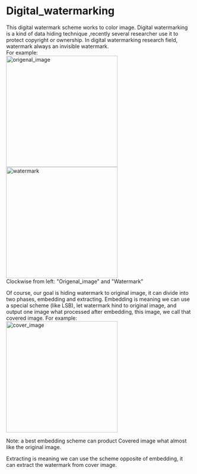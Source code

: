 # Digital_watermarking
This digital watermark scheme works to color image.
Digital watermarking is a kind of data hiding technique ,recently several researcher use it to protect copyright or ownership.
In digital watermarking research field, watermark always an invisible watermark.  
For example:  
 <img src="https://github.com/parkmftsai/Digital_watermarking/blob/master/watermarking/origenal_image/OMG_Goldhill_RGB_n.bmp" width = "300" height = "300" alt="origenal_image" align=left />
  <img src="https://github.com/parkmftsai/digital_watermarking/blob/master/watermarking/kuas.jpg" width = "300" height = "300" alt="watermark" align=center/>  
  Clockwise from  left: "Origenal_image" and "Watermark"

Of course, our goal is hiding watermark to original image, it can divide into two phases, embedding and extracting.
Embedding is meaning we can use a special scheme (like LSB), let watermark hind to original image, and output one image what processed after embedding, this image, we call that covered image.
For example:  
<img src="https://github.com/parkmftsai/digital_watermarking/blob/master/watermarking/cover_image/Hillnew.bmp" width = "300" height = "300" alt="cover_image" align=center />

Note:
a best embedding scheme can product Covered image what almost like the original image.

Extracting is meaning we can use the scheme opposite of embedding, it can extract the watermark from cover image. 
